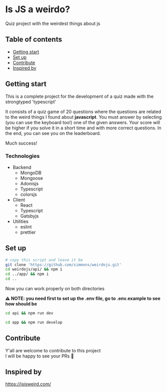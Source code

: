 # Is JS a weirdo?
Quiz project with the weirdest things about js

## Table of contents
* [Getting start](#getting-start)
* [Set up](#set-up)
* [Contribute](#contribute)
* [Inspired by](#inspired-by)

## Getting start
This is a complete project for the development of a quiz made with the strongtyped 'typescript'

It consists of a quiz game of 20 questions where the questions are related to the weird things I found about **javascript**. You must answer by selecting (you can use the keyboard too!) one of the given answers. Your score will be higher if you solve it in a short time and with more correct questions. In the end, you can see you on the leaderboard.

Much success!

### Technologies
* Backend
  * MongoDB
  * Mongoose
  * Adonisjs
  * Typescript
  * colorsjs
* Client
  * React
  * Typescript
  * Gatsbyjs
* Utilities
  * eslint
  * prettier 

## Set up
```bash
# copy this script and leave it be
git clone 'https://github.com/simmxns/weirdojs.git'
cd weirdojs/api/ && npm i
cd ../app/ && npm i
cd ..
```
Now you can work properly on both directories

**⚠️ NOTE: you need first to set up the .env file, go to .env.example to see how should be**
```bash
cd api && npm run dev
```
```bash
cd app && npm run develop
```

## Contribute
Y'all are welcome to contribute to this project <br>
I will be happy to see your PRs 🤠

## Inspired by
https://jsisweird.com/
